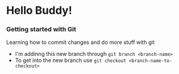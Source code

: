 # Hello Buddy!
### Getting started with Git
Learning how to commit changes and do more stuff with git

- I'm addinng this new branch through `git branch <branch-name>`
- To get into the new branch use `git checkout <branch-name-to-checkout>`